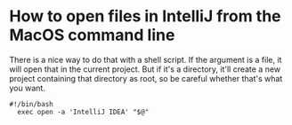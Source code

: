 # How to open files in IntelliJ from the MacOS command line

There is a nice way to do that with a shell script. If the argument is a file, it will open that in the current 
project. But if it's a directory, it'll create a new project containing that directory as root, so be careful 
whether that's what you want.

```
#!/bin/bash
  exec open -a 'IntelliJ IDEA' "$@"
```
